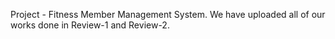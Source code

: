 Project - Fitness Member Management System.
We have uploaded all of our works done in Review-1 and Review-2. 
